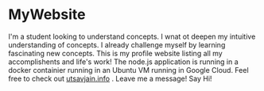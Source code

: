 # MyWebsite
I'm a student looking to understand concepts. I wnat ot deepen my intuitive understanding of concepts. I already challenge myself by learning fascinating new concepts. 
This is my profile website listing all my accomplishents and life's work!
 The node.js application is running in a docker containier running in an Ubuntu VM running in Google Cloud.
 Feel free to check out <a href = "http://www.utsavjain.info" target="_blank">utsavjain.info</a> . Leave me a message! Say Hi!
